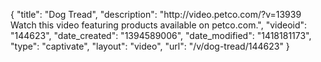 {
    "title": "Dog Tread",
    "description": "http:\/\/video.petco.com\/?v=13939 Watch this video featuring products available on petco.com.",
    "videoid": "144623",
    "date_created": "1394589006",
    "date_modified": "1418181173",
    "type": "captivate",
    "layout": "video",
    "url": "\/v\/dog-tread\/144623"
}